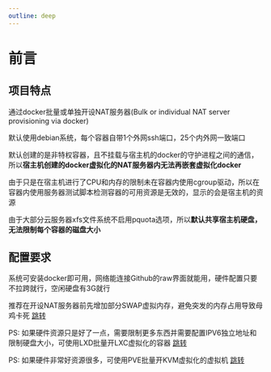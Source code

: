 ```yaml
---
outline: deep
---
```


# 前言


## 项目特点

通过docker批量或单独开设NAT服务器(Bulk or individual NAT server provisioning via docker)

默认使用debian系统，每个容器自带1个外网ssh端口，25个内外网一致端口

默认创建的是非特权容器，且不挂载与宿主机的docker的守护进程之间的通信，所以**宿主机创建的docker虚拟化的NAT服务器内无法再嵌套虚拟化docker**

由于只是在宿主机进行了CPU和内存的限制未在容器内使用cgroup驱动，所以在容器内使用服务器测试脚本检测容器的可用资源是无效的，显示的会是宿主机的资源

由于大部分云服务器xfs文件系统不启用pquota选项，所以**默认共享宿主机硬盘，无法限制每个容器的磁盘大小**

## 配置要求

系统可安装docker即可用，网络能连接Github的raw界面就能用，硬件配置只要不拉跨就行，空闲硬盘有3G就行

推荐在开设NAT服务器前先增加部分SWAP虚拟内存，避免突发的内存占用导致母鸡卡死 [跳转](https://github.com/spiritLHLS/addswap)

PS: 如果硬件资源只是好了一点，需要限制更多东西并需要配置IPV6独立地址和限制硬盘大小，可使用LXD批量开LXC虚拟化的容器 [跳转](https://github.com/spiritLHLS/lxc)

PS: 如果硬件非常好资源很多，可使用PVE批量开KVM虚拟化的虚拟机 [跳转](https://github.com/spiritLHLS/pve)